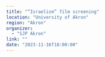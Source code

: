 ```yaml
---
title: "“Israelism” film screening"
location: "University of Akron"
region: "Akron"
organizer:
  - "SJP Akron"
link: ""
date: "2023-11-16T18:00:00"
---
```

